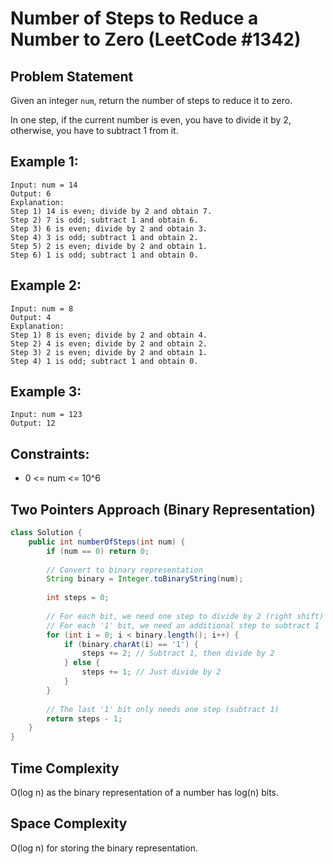 # Number of Steps to Reduce a Number to Zero (LeetCode #1342)

## Problem Statement
Given an integer `num`, return the number of steps to reduce it to zero.

In one step, if the current number is even, you have to divide it by 2, otherwise, you have to subtract 1 from it.

## Example 1:
```
Input: num = 14
Output: 6
Explanation: 
Step 1) 14 is even; divide by 2 and obtain 7. 
Step 2) 7 is odd; subtract 1 and obtain 6.
Step 3) 6 is even; divide by 2 and obtain 3. 
Step 4) 3 is odd; subtract 1 and obtain 2. 
Step 5) 2 is even; divide by 2 and obtain 1. 
Step 6) 1 is odd; subtract 1 and obtain 0.
```

## Example 2:
```
Input: num = 8
Output: 4
Explanation: 
Step 1) 8 is even; divide by 2 and obtain 4. 
Step 2) 4 is even; divide by 2 and obtain 2. 
Step 3) 2 is even; divide by 2 and obtain 1. 
Step 4) 1 is odd; subtract 1 and obtain 0.
```

## Example 3:
```
Input: num = 123
Output: 12
```

## Constraints:
- 0 <= num <= 10^6

## Two Pointers Approach (Binary Representation)
```java
class Solution {
    public int numberOfSteps(int num) {
        if (num == 0) return 0;
        
        // Convert to binary representation
        String binary = Integer.toBinaryString(num);
        
        int steps = 0;
        
        // For each bit, we need one step to divide by 2 (right shift)
        // For each '1' bit, we need an additional step to subtract 1
        for (int i = 0; i < binary.length(); i++) {
            if (binary.charAt(i) == '1') {
                steps += 2; // Subtract 1, then divide by 2
            } else {
                steps += 1; // Just divide by 2
            }
        }
        
        // The last '1' bit only needs one step (subtract 1)
        return steps - 1;
    }
}
```

## Time Complexity
O(log n) as the binary representation of a number has log(n) bits.

## Space Complexity
O(log n) for storing the binary representation.